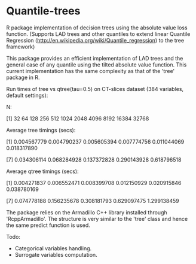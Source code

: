 Quantile-trees
==============

R package implementation of decision trees using the absolute value loss function. (Supports LAD trees and other quantiles to extend linear Quantile Regression (http://en.wikipedia.org/wiki/Quantile_regression) to the tree framework)

This package provides an efficient implementation of LAD trees and the general case
of any quantile using the tilted absolute value function. This current implementation
has the same complexity as that of the 'tree' package in R.

Run times of tree vs qtree(tau=0.5) on CT-slices dataset (384 variables, default settings):

N:

 [1]    32    64   128   256   512  1024  2048  4096  8192 16384 32768

Average tree timings (secs):

 [1] 0.004567779 0.004790237 0.005605394 0.007774756 0.011044069 0.018317890
 
 [7] 0.034306114 0.068284928 0.137372828 0.290143928 0.618796518
 
Average qtree timings (secs):

 [1] 0.004271837 0.006552471 0.008399708 0.012150929 0.020915846 0.038780169
 
 [7] 0.074778188 0.156235678 0.308181793 0.629097475 1.299138459

The package relies on the Armadillo C++ library installed through 'RcppArmadillo'. The structure
is very similar to the 'tree' class and hence the same predict function is used.

Todo: 
* Categorical variables handling.
* Surrogate variables computation.


